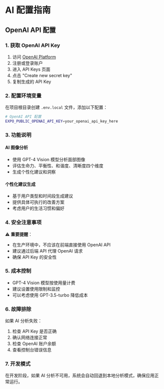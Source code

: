 # AI 配置指南

## OpenAI API 配置

### 1. 获取 OpenAI API Key

1. 访问 [OpenAI Platform](https://platform.openai.com/)
2. 注册或登录账户
3. 进入 API Keys 页面
4. 点击 "Create new secret key"
5. 复制生成的 API Key

### 2. 配置环境变量

在项目根目录创建 `.env.local` 文件，添加以下配置：

```bash
# OpenAI API 配置
EXPO_PUBLIC_OPENAI_API_KEY=your_openai_api_key_here
```

### 3. 功能说明

#### AI 图像分析
- 使用 GPT-4 Vision 模型分析面部图像
- 评估生命力、平衡性、和谐度、清晰度四个维度
- 生成个性化建议和洞察

#### 个性化建议生成
- 基于用户类型和时间段生成建议
- 提供具体可执行的改善方案
- 考虑用户的生活习惯和偏好

### 4. 安全注意事项

⚠️ **重要提醒**：
- 在生产环境中，不应该在前端直接使用 OpenAI API
- 建议通过后端 API 代理 OpenAI 请求
- 确保 API Key 的安全性

### 5. 成本控制

- GPT-4 Vision 模型按使用量计费
- 建议设置使用限制和监控
- 可以考虑使用 GPT-3.5-turbo 降低成本

### 6. 故障排除

如果 AI 分析失败：
1. 检查 API Key 是否正确
2. 确认网络连接正常
3. 检查 OpenAI 账户余额
4. 查看控制台错误信息

### 7. 开发模式

在开发阶段，如果 AI 分析不可用，系统会自动回退到本地分析模式，确保应用正常运行。
